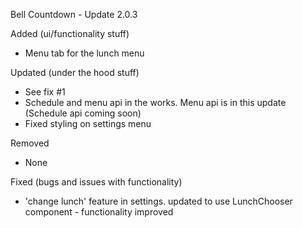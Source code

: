 Bell Countdown - Update 2.0.3

Added (ui/functionality stuff)
 - Menu tab for the lunch menu

Updated (under the hood stuff)
 - See fix #1
 - Schedule and menu api in the works. Menu api is in this update (Schedule api coming soon)
 - Fixed styling on settings menu
 
Removed
 - None

Fixed (bugs and issues with functionality)
  - 'change lunch' feature in settings. updated to use LunchChooser component - functionality improved